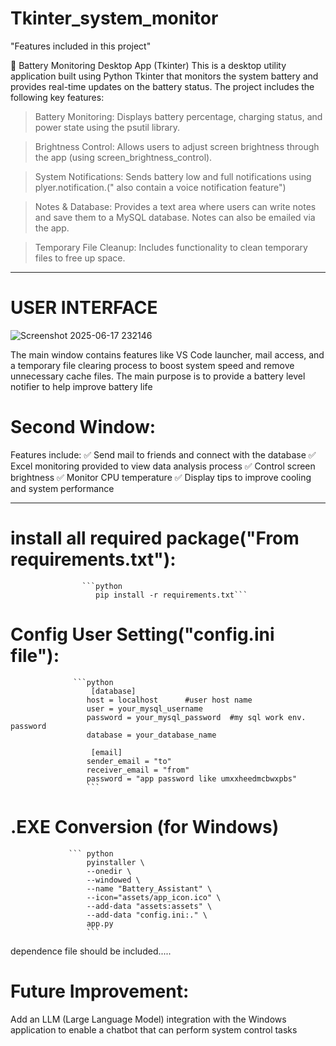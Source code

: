 # Tkinter_system_monitor


"Features included in this project"

🔋 Battery Monitoring Desktop App (Tkinter)
This is a desktop utility application built using Python Tkinter that monitors the system battery and provides real-time updates on the battery status. The project includes the following key features:

> Battery Monitoring:
Displays battery percentage, charging status, and power state using the psutil library.

> Brightness Control:
Allows users to adjust screen brightness through the app (using screen_brightness_control).

> System Notifications:
Sends battery low and full notifications using plyer.notification.(" also contain a voice notification feature")

> Notes & Database:
Provides a text area where users can write notes and save them to a MySQL database. Notes can also be emailed via the app.

> Temporary File Cleanup:
Includes functionality to clean temporary files to free up space.
---
# USER INTERFACE
                                     
   ![Screenshot 2025-06-17 232146](https://github.com/user-attachments/assets/4e85c1dd-4933-405f-a347-767021167a7a)

The main window contains features like VS Code launcher, mail access, and a temporary file clearing process to boost system speed and remove unnecessary cache files. The main purpose is to provide a battery level notifier to help improve battery life

# Second Window:
Features include:
✅ Send mail to friends and connect with the database
✅ Excel monitoring provided to view data analysis process
✅ Control screen brightness
✅ Monitor CPU temperature
✅ Display tips to improve cooling and system performance
                                    
---
# install all required package("From requirements.txt"):
                    ```python
                       pip install -r requirements.txt```

# Config User Setting("config.ini file"):
                  ```python
                      [database]
                     host = localhost      #user host name
                     user = your_mysql_username  
                     password = your_mysql_password  #my sql work env. password
                     database = your_database_name  

                      [email]
                     sender_email = "to"
                     receiver_email = "from"
                     password = "app password like umxxheedmcbwxpbs" 
                     ```

# .EXE Conversion (for Windows)
                 ``` python   
                     pyinstaller \
                     --onedir \
                     --windowed \
                     --name "Battery_Assistant" \
                     --icon="assets/app_icon.ico" \
                     --add-data "assets:assets" \
                     --add-data "config.ini:." \
                     app.py
                     ```

dependence file should be included.....


# Future Improvement:
Add an LLM (Large Language Model) integration with the Windows application to enable a chatbot that can perform system control tasks

